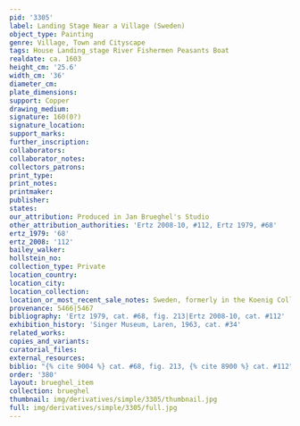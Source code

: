 ```yaml
---
pid: '3305'
label: Landing Stage Near a Village (Sweden)
object_type: Painting
genre: Village, Town and Cityscape
tags: House Landing_stage River Fishermen Peasants Boat
realdate: ca. 1603
height_cm: '25.6'
width_cm: '36'
diameter_cm: 
plate_dimensions: 
support: Copper
drawing_medium: 
signature: 160(0?)
signature_location: 
support_marks: 
further_inscription: 
collaborators: 
collaborator_notes: 
collectors_patrons: 
print_type: 
print_notes: 
printmaker: 
publisher: 
states: 
our_attribution: Produced in Jan Brueghel's Studio
other_attribution_authorities: 'Ertz 2008-10, #112, Ertz 1979, #68'
ertz_1979: '68'
ertz_2008: '112'
bailey_walker: 
hollstein_no: 
collection_type: Private
location_country: 
location_city: 
location_collection: 
location_or_most_recent_sale_notes: Sweden, formerly in the Koenig Collection
provenance: 5466|5467
bibliography: 'Ertz 1979, cat. #68, fig. 213|Ertz 2008-10, cat. #112'
exhibition_history: 'Singer Museum, Laren, 1963, cat. #34'
related_works: 
copies_and_variants: 
curatorial_files: 
external_resources: 
biblio: "{% cite 9004 %} cat. #68, fig. 213, {% cite 8900 %} cat. #112"
order: '380'
layout: brueghel_item
collection: brueghel
thumbnail: img/derivatives/simple/3305/thumbnail.jpg
full: img/derivatives/simple/3305/full.jpg
---
```

